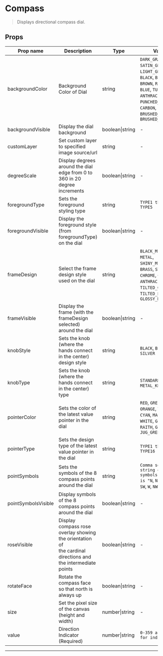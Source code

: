 # Compass

> Displays directional compass dial.

## Props

| Prop name           | Description                                                                                                    | Type            | Values                                                                                                                                                                                                           | Default               |
| ------------------- | -------------------------------------------------------------------------------------------------------------- | --------------- | ---------------------------------------------------------------------------------------------------------------------------------------------------------------------------------------------------------------- | --------------------- |
| backgroundColor     | Background Color of Dial                                                                                       | string          | `DARK_GRAY`, `SATIN_GRAY`, `LIGHT_GRAY`, `WHITE`, `BLACK`, `BEIGE`, `BROWN`, `RED`, `GREEN`, `BLUE`, `TURNED`, `ANTHRACITE`, `MUD`, `PUNCHED_SHEET`, `CARBON`, `STAINLESS`, `BRUSHED_METAL`, `BRUSHED_STAINLESS` | "DARK_GRAY"           |
| backgroundVisible   | Display the dial background                                                                                    | boolean\|string | -                                                                                                                                                                                                                | true                  |
| customLayer         | Set custom layer to specified image source/url                                                                 | string          | -                                                                                                                                                                                                                | undefined             |
| degreeScale         | Display degrees around the dial edge from 0 to 360 in 20 degree increments                                     | boolean\|string | -                                                                                                                                                                                                                | true                  |
| foregroundType      | Sets the foreground styling type                                                                               | string          | `TYPE1 through TYPE5`                                                                                                                                                                                            | "TYPE1"               |
| foregroundVisible   | Display the foreground style (from foregroundType) on the dial                                                 | boolean\|string | -                                                                                                                                                                                                                | true                  |
| frameDesign         | Select the frame design style used on the dial                                                                 | string          | `BLACK_METAL`, `METAL`, `SHINY_METAL`, `BRASS`, `STEEL`, `CHROME`, `GOLD`, `ANTHRACITE`, `TILTED_GRAY`, `TILTED_BLACK`, `GLOSSY_METAL`                                                                           | "METAL"               |
| frameVisible        | Display the frame (with the frameDesign selected) around the dial                                              | boolean\|string | -                                                                                                                                                                                                                | true                  |
| knobStyle           | Sets the knob (where the hands connect in the center) design style                                             | string          | `BLACK`, `BRASS`, `SILVER`                                                                                                                                                                                       | "SILVER"              |
| knobType            | Sets the knob (where the hands connect in the center) type                                                     | string          | `STANDARD_KNOB`, `METAL_KNOB`                                                                                                                                                                                    | "STANDARD_KNOB"       |
| pointerColor        | Sets the color of the latest value pointer in the dial                                                         | string          | `RED`, `GREEN`, `BLUE`, `ORANGE`, `YELLOW`, `CYAN`, `MAGENTA`, `WHITE`, `GRAY`, `BLACK`, `RAITH`, `GREEN_LCD`, `JUG_GREEN`                                                                                       | "RED"                 |
| pointerType         | Sets the design type of the latest value pointer in the dial                                                   | string          | `TYPE1 through TYPE16`                                                                                                                                                                                           | "TYPE1"               |
| pointSymbols        | Sets the symbols of the 8 compass points around the dial                                                       | string          | `Comma seperated string of 8 symbols (default is "N`, `NE`, `E`, `SE`, `S`, `SW`, `W`, `NW")`                                                                                                                    | "N,NE,E,SE,S,SW,W,NW" |
| pointSymbolsVisible | Display symbols of the 8 compass points around the dial                                                        | boolean\|string | -                                                                                                                                                                                                                | true                  |
| roseVisible         | Display compass rose overlay showing the orientation of<br>the cardinal directions and the intermediate points | boolean\|string | -                                                                                                                                                                                                                | true                  |
| rotateFace          | Rotate the compass face so that north is always up                                                             | boolean\|string | -                                                                                                                                                                                                                | false                 |
| size                | Set the pixel size of the canvas (height and width)                                                            | number\|string  | -                                                                                                                                                                                                                | undefined             |
| value               | Direction Indicator (Required)                                                                                 | number\|string  | `0-359 are used for indicator`                                                                                                                                                                                   |                       |

---
